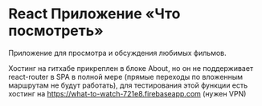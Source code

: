# React Приложение «Что посмотреть»
Приложение для просмотра и обсуждения любимых фильмов.

Хостинг на гитхабе прикреплен в блоке About, но он не поддерживает react-router в SPA в полной мере (прямые переходы по вложенным маршрутам не будут работать), для тестирования этой функции есть хостинг на https://what-to-watch-721e8.firebaseapp.com (нужен VPN)

